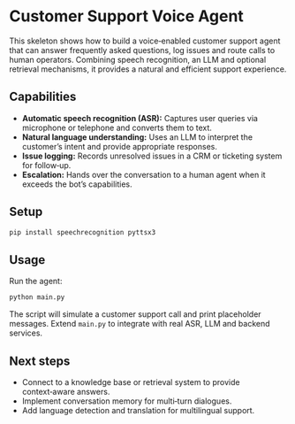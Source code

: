 # Customer Support Voice Agent

This skeleton shows how to build a voice‑enabled customer support agent
that can answer frequently asked questions, log issues and route calls to
human operators.  Combining speech recognition, an LLM and optional
retrieval mechanisms, it provides a natural and efficient support
experience.

## Capabilities

- **Automatic speech recognition (ASR):**  Captures user queries via
  microphone or telephone and converts them to text.
- **Natural language understanding:**  Uses an LLM to interpret the
  customer’s intent and provide appropriate responses.
- **Issue logging:**  Records unresolved issues in a CRM or ticketing
  system for follow‑up.
- **Escalation:**  Hands over the conversation to a human agent when it
  exceeds the bot’s capabilities.

## Setup

```bash
pip install speechrecognition pyttsx3
```

## Usage

Run the agent:

```bash
python main.py
```

The script will simulate a customer support call and print placeholder
messages.  Extend `main.py` to integrate with real ASR, LLM and backend
services.

## Next steps

- Connect to a knowledge base or retrieval system to provide
  context‑aware answers.
- Implement conversation memory for multi‑turn dialogues.
- Add language detection and translation for multilingual support.
